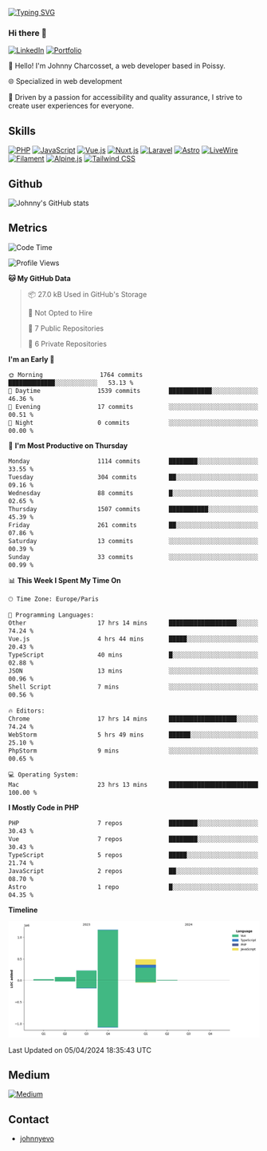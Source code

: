 [![Typing SVG](https://readme-typing-svg.demolab.com?font=Fira+Code&pause=1000&random=false&width=435&lines=Johnny+Charcosset;Web+Developer)](https://git.io/typing-svg)

### Hi there 👋
[![LinkedIn](https://img.shields.io/badge/LinkedIn-0077B5?style=for-the-badge&logo=linkedin&logoColor=white)](https://www.linkedin.com/in/johnny-charcosset/)
[![Portfolio](https://img.shields.io/badge/Portfolio-4285F4?style=for-the-badge&logo=google-chrome&logoColor=white)](https://johnnyevo.github.io/)

👋 Hello! I'm Johnny Charcosset, a web developer based in Poissy.

🌐 Specialized in web development

🚀 Driven by a passion for accessibility and quality assurance, I strive to create user experiences for everyone.

## Skills

[![PHP](https://img.shields.io/badge/PHP-777BB4?style=for-the-badge&logo=php&logoColor=white)](https://www.php.net/)
[![JavaScript](https://img.shields.io/badge/JavaScript-F7DF1E?style=for-the-badge&logo=javascript&logoColor=black)](https://developer.mozilla.org/en-US/docs/Web/JavaScript)
[![Vue.js](https://img.shields.io/badge/Vue.js-4FC08D?style=for-the-badge&logo=vue.js&logoColor=white)](https://vuejs.org/)
[![Nuxt.js](https://img.shields.io/badge/Nuxt.js-00C58E?style=for-the-badge&logo=nuxt.js&logoColor=white)](https://nuxtjs.org/)
[![Laravel](https://img.shields.io/badge/Laravel-FF2D20?style=for-the-badge&logo=laravel&logoColor=white)](https://laravel.com/)
[![Astro](https://img.shields.io/badge/Astro-0B3E59?style=for-the-badge&logo=astro&logoColor=white)](https://astro.build/)
[![LiveWire](https://img.shields.io/badge/LiveWire-FF3E00?style=for-the-badge&logo=livewire&logoColor=white)](https://laravel-livewire.com/)
[![Filament](https://img.shields.io/badge/Filament-253E46?style=for-the-badge&logo=https://filamentphp.com/favicon/favicon-32x32.png?v=w1dBNxT7Wg&logoColor=white)](https://filamentadmin.com/)
[![Alpine.js](https://img.shields.io/badge/Alpine.js-8BC0D0?style=for-the-badge&logo=alpine.js&logoColor=black)](https://alpinejs.dev/)
[![Tailwind CSS](https://img.shields.io/badge/Tailwind_CSS-38B2AC?style=for-the-badge&logo=tailwind-css&logoColor=white)](https://tailwindcss.com/)

## Github

![Johnny's GitHub stats](https://github-readme-stats.vercel.app/api?username=JohnnyEvo&show_icons=true&theme=transparent)

## Metrics

<!--START_SECTION:waka-->
![Code Time](http://img.shields.io/badge/Code%20Time-329%20hrs%2020%20mins-blue)

![Profile Views](http://img.shields.io/badge/Profile%20Views-0-blue)

**🐱 My GitHub Data** 

> 📦 27.0 kB Used in GitHub's Storage 
 > 
> 🚫 Not Opted to Hire
 > 
> 📜 7 Public Repositories 
 > 
> 🔑 6 Private Repositories 
 > 
**I'm an Early 🐤** 

```text
🌞 Morning                1764 commits        █████████████░░░░░░░░░░░░   53.13 % 
🌆 Daytime                1539 commits        ████████████░░░░░░░░░░░░░   46.36 % 
🌃 Evening                17 commits          ░░░░░░░░░░░░░░░░░░░░░░░░░   00.51 % 
🌙 Night                  0 commits           ░░░░░░░░░░░░░░░░░░░░░░░░░   00.00 % 
```
📅 **I'm Most Productive on Thursday** 

```text
Monday                   1114 commits        ████████░░░░░░░░░░░░░░░░░   33.55 % 
Tuesday                  304 commits         ██░░░░░░░░░░░░░░░░░░░░░░░   09.16 % 
Wednesday                88 commits          █░░░░░░░░░░░░░░░░░░░░░░░░   02.65 % 
Thursday                 1507 commits        ███████████░░░░░░░░░░░░░░   45.39 % 
Friday                   261 commits         ██░░░░░░░░░░░░░░░░░░░░░░░   07.86 % 
Saturday                 13 commits          ░░░░░░░░░░░░░░░░░░░░░░░░░   00.39 % 
Sunday                   33 commits          ░░░░░░░░░░░░░░░░░░░░░░░░░   00.99 % 
```


📊 **This Week I Spent My Time On** 

```text
🕑︎ Time Zone: Europe/Paris

💬 Programming Languages: 
Other                    17 hrs 14 mins      ███████████████████░░░░░░   74.24 % 
Vue.js                   4 hrs 44 mins       █████░░░░░░░░░░░░░░░░░░░░   20.43 % 
TypeScript               40 mins             █░░░░░░░░░░░░░░░░░░░░░░░░   02.88 % 
JSON                     13 mins             ░░░░░░░░░░░░░░░░░░░░░░░░░   00.96 % 
Shell Script             7 mins              ░░░░░░░░░░░░░░░░░░░░░░░░░   00.56 % 

🔥 Editors: 
Chrome                   17 hrs 14 mins      ███████████████████░░░░░░   74.24 % 
WebStorm                 5 hrs 49 mins       ██████░░░░░░░░░░░░░░░░░░░   25.10 % 
PhpStorm                 9 mins              ░░░░░░░░░░░░░░░░░░░░░░░░░   00.65 % 

💻 Operating System: 
Mac                      23 hrs 13 mins      █████████████████████████   100.00 % 
```

**I Mostly Code in PHP** 

```text
PHP                      7 repos             ████████░░░░░░░░░░░░░░░░░   30.43 % 
Vue                      7 repos             ████████░░░░░░░░░░░░░░░░░   30.43 % 
TypeScript               5 repos             █████░░░░░░░░░░░░░░░░░░░░   21.74 % 
JavaScript               2 repos             ██░░░░░░░░░░░░░░░░░░░░░░░   08.70 % 
Astro                    1 repo              █░░░░░░░░░░░░░░░░░░░░░░░░   04.35 % 
```



**Timeline**

![Lines of Code chart](https://raw.githubusercontent.com/JohnnyEvo/JohnnyEvo/main/assets/bar_graph.png)


 Last Updated on 05/04/2024 18:35:43 UTC
<!--END_SECTION:waka-->

## Medium

[![Medium](https://github-readme-medium.vercel.app/?username=johnny.charcosset&limit=3)](https://medium.com/@@johnny.charcosset)

## Contact

- [johnnyevo](https://johnnyevo.github.io/)

